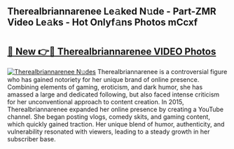 ## Therealbriannarenee Le𝚊ked N𝚞de - Part-ZMR Video Le𝚊ks - Hot Onlyf𝚊ns Photos mCcxf

# <h2><a href="http://ac18655.deff.icu/?id=Therealbriannarenee">🔗 New 👉🔴 Therealbriannarenee VIDEO Photos</a></h2>

[![Therealbriannarenee N𝚞des](https://i.imgur.com/rIISA9y.gif)](http://ac18655.deff.icu/?id=Therealbriannarenee)
Therealbriannarenee is a controversial figure who has gained notoriety for her unique brand of online presence. Combining elements of gaming, eroticism, and dark humor, she has amassed a large and dedicated following, but also faced intense criticism for her unconventional approach to content creation. In 2015, Therealbriannarenee expanded her online presence by creating a YouTube channel. She began posting vlogs, comedy skits, and gaming content, which quickly gained traction. Her unique blend of humor, authenticity, and vulnerability resonated with viewers, leading to a steady growth in her subscriber base.
